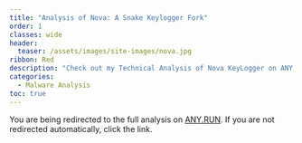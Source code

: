 ```yaml
---
title: "Analysis of Nova: A Snake Keylogger Fork"
order: 1
classes: wide
header:
  teaser: /assets/images/site-images/nova.jpg
ribbon: Red
description: "Check out my Technical Analysis of Nova KeyLogger on ANY.RUN"
categories:
  - Malware Analysis
toc: true
---
```


<html>
  <head>
    <meta http-equiv="refresh" content="3; url=https://any.run/cybersecurity-blog/nova-keylogger-malware-analysis">
  </head>
  <body>
    <p>You are being redirected to the full analysis on <a href="https://any.run/cybersecurity-blog/nova-keylogger-malware-analysis">ANY.RUN</a>. If you are not redirected automatically, click the link.</p>
  </body>
</html>